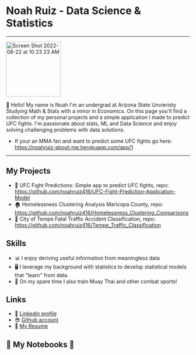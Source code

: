 # Noah Ruiz - Data Science & Statistics 

---

<img width="150" alt="Screen Shot 2022-08-22 at 10 23 23 AM" src="https://user-images.githubusercontent.com/88412646/185981902-80aee596-04e0-47b0-b342-0e55abbf3479.png">

:wave: Hello! My name is Noah I'm an undergrad at Arizona State Unvieristy Studying Math & Stats with a minor in Economics. On this page you'll find a collection of my personal projects and a simple application I made to predict UFC fights. I'm passionate about stats, ML and Data Science and enjoy solving challenging problems with data solutions.

- If your an MMA fan and want to predict some UFC fights go here: https://noahruiz-about-me.herokuapp.com/app/1

---

## My Projects

- :boxing_glove: UFC Fight Predictions: Simple app to predict UFC fights, repo: https://github.com/noahruiz416/UFC-Fight-Prediction-Application-Model
- :house: Homelessness Clustering Analysis Maricopa County, repo: https://github.com/noahruiz416/Homelessness_Clustering_Comparisons
- :car: City of Tempe Fatal Traffic Accident Classification, repo: https://github.com/noahruiz416/Tempe_Traffic_Classification

## Skills

- :bar_chart:  I enjoy deriving useful information from meaningless data
- :desktop_computer: I leverage my background with statistics to develop statistical models that "learn" from data.
- :boxing_glove: On my spare time I also train Muay Thai and other combat sports!

## Links

- :office: [Linkedin profile](https://www.linkedin.com/in/noahruiz416/)
- :sunglasses: [Github account](https://github.com/noahruiz416)
- :page_facing_up: [My Resume](Noah_Ruiz_Resume_Fall_2022.pdf](https://github.com/noahruiz416/UFC-Fight-Prediction-Application-Model/files/9429493/Noah_Ruiz_Resume_Fall_2022.pdf)
)

## :notebook: My Notebooks :notebook:
